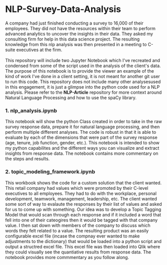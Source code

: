 # NLP-Survey-Data-Analysis
A company had just finished conducting a survey to 16,000 of their employees. They did not have the resources within their team to perform advanced analytics to uncover the insights in their data. They asked my consulting firm for help in this data science project. The resulting knowledge from this nlp analysis was then presented in a meeting to C-suite executives at the firm. <br> <br>
This repository will include two Jupyter Notebook which I've recreated and condensed from some of the script used in the analysis of the client's data. The purpose of this notebook is to provide the viewer an example of the kind of work I've done in a client setting, it is not meant for another git user to run this code. This repository does not include many other analysesused in this engagement, it is just a glimpse into the python code used for a NLP analysis. Please refer to the **NLP-Article** repository for more context around Natural Language Processing and how to use the spaCy library. <br>
### 1. nlp_analysis.ipynb
This notebook will show the python Class created in order to take in the raw survey response data, prepare it for natural language processing, and then perform multiple different analyses. The code is robust in that it is able to evaluate by each of the dimensions that were part of the survey response (age, tenure, job function, gender, etc.). This notebook is intended to show my python capabilites and the different ways you can visualize and extract insights from response data. The notebook contains more commentary on the steps and results. <br>
### 2. topic_modeling_framework.ipynb
This workbook shows the code for a custom solution that the client wanted. This retail company had values which were promoted by their C-level executives to all employees. They had to do with the workplace, personal development, teamwork, management, leadership, etc. The client wanted some sort of way to evalaute the responses by their list of values and asked for us to come up with something. Our idea was to develop a Topic Tagging Model that would scan through each response and if it included a word that fell into one of their cateogires then it would be tagged with that company value. I then sat down with members of the company to discuss which words they felt related to a value. The resulting product was an easily configurable excel file (incase the compnay ever wanted to make adjustments to the dictionary) that would be loaded into a python script and output a structred excel file. This excel file was then loaded into Qlik where they could visually see the quantiative results from response data. The notebook provides more commmentary as you follow along. 
